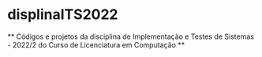 # displinaITS2022
** Códigos e projetos da disciplina de Implementação e Testes de Sistemas - 2022/2 do Curso de Licenciatura em Computação **
